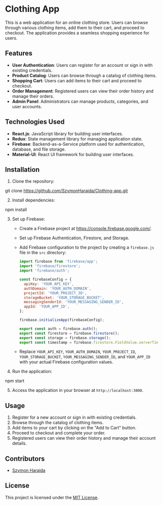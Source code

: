 # Clothing App

This is a web application for an online clothing store. Users can browse through various clothing items, add them to their cart, and proceed to checkout. The application provides a seamless shopping experience for users.

## Features

- **User Authentication**: Users can register for an account or sign in with existing credentials.
- **Product Catalog**: Users can browse through a catalog of clothing items.
- **Shopping Cart**: Users can add items to their cart and proceed to checkout.
- **Order Management**: Registered users can view their order history and manage their orders.
- **Admin Panel**: Administrators can manage products, categories, and user accounts.

## Technologies Used

- **React.js**: JavaScript library for building user interfaces.
- **Redux**: State management library for managing application state.
- **Firebase**: Backend-as-a-Service platform used for authentication, database, and file storage.
- **Material-UI**: React UI framework for building user interfaces.

## Installation

1. Clone the repository:

git clone https://github.com/SzymonHarajda/Clothing-app.git

2. Install dependencies:

npm install

3. Set up Firebase:

   - Create a Firebase project at https://console.firebase.google.com/.
   - Set up Firebase Authentication, Firestore, and Storage.
   - Add Firebase configuration to the project by creating a `firebase.js` file in the `src` directory:

     ```javascript
     import firebase from 'firebase/app';
     import 'firebase/firestore';
     import 'firebase/auth';

     const firebaseConfig = {
       apiKey: 'YOUR_API_KEY',
       authDomain: 'YOUR_AUTH_DOMAIN',
       projectId: 'YOUR_PROJECT_ID',
       storageBucket: 'YOUR_STORAGE_BUCKET',
       messagingSenderId: 'YOUR_MESSAGING_SENDER_ID',
       appId: 'YOUR_APP_ID',
     };

     firebase.initializeApp(firebaseConfig);

     export const auth = firebase.auth();
     export const firestore = firebase.firestore();
     export const storage = firebase.storage();
     export const timestamp = firebase.firestore.FieldValue.serverTimestamp;
     ```

   - Replace `YOUR_API_KEY`, `YOUR_AUTH_DOMAIN`, `YOUR_PROJECT_ID`, `YOUR_STORAGE_BUCKET`, `YOUR_MESSAGING_SENDER_ID`, and `YOUR_APP_ID` with your actual Firebase configuration values.

4. Run the application:

npm start

5. Access the application in your browser at `http://localhost:3000`.

## Usage

1. Register for a new account or sign in with existing credentials.
2. Browse through the catalog of clothing items.
3. Add items to your cart by clicking on the "Add to Cart" button.
4. Proceed to checkout and complete your order.
5. Registered users can view their order history and manage their account details.

## Contributors

- [Szymon Harajda](https://github.com/SzymonHarajda)

## License

This project is licensed under the [MIT License](LICENSE).
